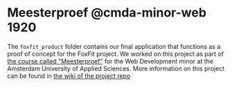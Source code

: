 # Meesterproef @cmda-minor-web 1920
The `foxfit_product` folder contains our final application that functions as a proof of concept for the FoxFit project. We worked on this project as part of [the course called "Meesterproef"](https://github.com/cmda-minor-web/meesterproef-1920) for the Web Development minor at the Amsterdam University of Applied Sciences. More information on this project can be found in [the wiki of the project repo](https://github.com/kylebot0/foxfit/wiki)